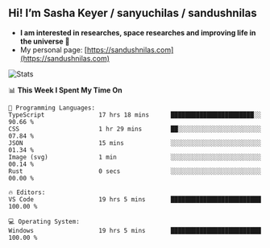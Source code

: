 ## Hi! I’m Sasha Keyer / sanyuchilas / sandushnilas

- **I am interested in researches, space researches and improving life in the universe 🌠**  
- My personal page: [https://sandushnilas.com](https://sandushnilas.com)

![Stats](https://github-readme-stats.vercel.app/api?username=sanyuchilas&show_icons=true&theme=react&hide=issues&count_private=true&layout=compact)

<!--START_SECTION:waka-->
📊 **This Week I Spent My Time On** 

```text
💬 Programming Languages: 
TypeScript               17 hrs 18 mins      ███████████████████████░░   90.66 % 
CSS                      1 hr 29 mins        ██░░░░░░░░░░░░░░░░░░░░░░░   07.84 % 
JSON                     15 mins             ░░░░░░░░░░░░░░░░░░░░░░░░░   01.34 % 
Image (svg)              1 min               ░░░░░░░░░░░░░░░░░░░░░░░░░   00.14 % 
Rust                     0 secs              ░░░░░░░░░░░░░░░░░░░░░░░░░   00.00 % 

🔥 Editors: 
VS Code                  19 hrs 5 mins       █████████████████████████   100.00 % 

💻 Operating System: 
Windows                  19 hrs 5 mins       █████████████████████████   100.00 % 
```


<!--END_SECTION:waka-->
